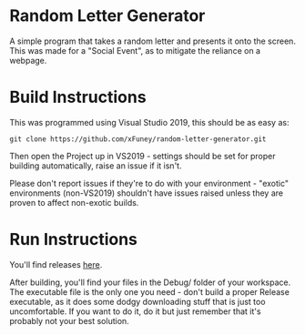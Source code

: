 # Random Letter Generator

A simple program that takes a random letter and presents it onto the screen. This was made for a "Social Event", as to mitigate the reliance on a webpage.

# Build Instructions
This was programmed using Visual Studio 2019, this should be as easy as:
```
git clone https://github.com/xFuney/random-letter-generator.git
```
Then open the Project up in VS2019 - settings should be set for proper building automatically, raise an issue if it isn't.

Please don't report issues if they're to do with your environment - "exotic" environments (non-VS2019) shouldn't have issues raised unless they are proven to affect non-exotic builds.
# Run Instructions
You'll find releases [here](https://github.com/xFuney/random-letter-generator/releases).

After building, you'll find your files in the Debug/ folder of your workspace. The executable file is the only one you need - don't build a proper Release executable, as it does some dodgy downloading stuff that is just too uncomfortable. If you want to do it, do it but just remember that it's probably not your best solution.